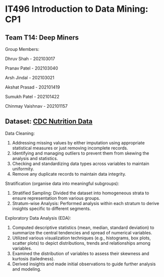 # IT496 Introduction to Data Mining: CP1
## Team T14: Deep Miners 

Group Members: 

Dhruv Shah - 202103017

Pranav Patel - 202103040 

Arsh Jindal - 202103021

Akshat Prasad - 202101419

Sumukh Patel - 202101422

Chinmay Vaishnav - 202101157

## Dataset: [CDC Nutrition Data](https://www.kaggle.com/datasets/spittman1248/cdc-data-nutrition-physical-activity-obesity)

Data Cleaning:
1. Addressing missing values by either imputation using appropriate statistical measures or just removing incomplete records.
2. Identifying and managing outliers to prevent them from skewing the analysis and statistics.
3. Checking and standardizing data types across variables to maintain uniformity.
4. Remove any duplicate records to maintain data integrity.

Stratification (organise data into meaningful subgroups):
1. Stratified Sampling: Divided the dataset into homogeneous strata to ensure representation from various groups.
2. Stratum-wise Analysis: Performed analysis within each stratum to derive insights specific to different segments.

Exploratory Data Analysis (EDA):
1. Computed descriptive statistics (mean, median, standard deviation) to summarize the central tendencies and spread of numerical variables.
2. Utilized various visualization techniques (e.g., histograms, box plots, scatter plots) to depict distributions, trends and relationships among variables.
3. Examined the distribution of variables to assess their skewness and kurtosis (tailedness).
4. Derived insights and made initial observations to guide further analysis and modeling.
